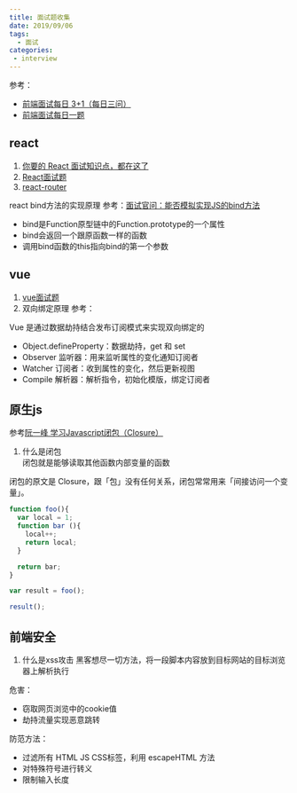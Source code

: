 ```yaml
---
title: 面试题收集
date: 2019/09/06
tags:
  - 面试
categories:
 - interview
---
```


参考：
- [前端面试每日 3+1（每日三问）](https://github.com/haizlin/fe-interview)
- [前端面试每日一题](https://github.com/Advanced-Frontend/Daily-Interview-Question)

## react
1. [你要的 React 面试知识点，都在这了](https://juejin.im/post/5cf0733de51d4510803ce34e)
2. [React面试题](https://github.com/haizlin/fe-interview/blob/master/lib/React.md)
3. [react-router](https://reacttraining.com/react-router/web/guides/basic-components)
   
react bind方法的实现原理
参考：[面试官问：能否模拟实现JS的bind方法](https://juejin.im/post/5bec4183f265da616b1044d7)
- bind是Function原型链中的Function.prototype的一个属性
- bind会返回一个跟原函数一样的函数
- 调用bind函数的this指向bind的第一个参数

## vue
1. [vue面试题](https://github.com/haizlin/fe-interview/blob/master/lib/Vue.md)
2. 双向绑定原理
参考：[](https://zhuanlan.zhihu.com/p/47541415)

Vue 是通过数据劫持结合发布订阅模式来实现双向绑定的
- Object.defineProperty：数据劫持，get 和 set
- Observer 监听器：用来监听属性的变化通知订阅者
- Watcher 订阅者：收到属性的变化，然后更新视图
- Compile 解析器：解析指令，初始化模版，绑定订阅者

## 原生js
参考[阮一峰 学习Javascript闭包（Closure）](http://www.ruanyifeng.com/blog/2009/08/learning_javascript_closures.html)  

1. 什么是闭包  
闭包就是能够读取其他函数内部变量的函数  

闭包的原文是 Closure，跟「包」没有任何关系，闭包常常用来「间接访问一个变量」。

```js
function foo(){
  var local = 1;
  function bar (){
    local++;
    return local;
  }

  return bar;
}

var result = foo();

result();
```

## 前端安全

1. 什么是xss攻击
黑客想尽一切方法，将一段脚本内容放到目标网站的目标浏览器上解析执行

危害：
- 窃取网页浏览中的cookie值
- 劫持流量实现恶意跳转

防范方法：
- 过滤所有 HTML JS CSS标签，利用 escapeHTML 方法
- 对特殊符号进行转义
- 限制输入长度
